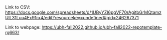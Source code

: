 Link to CSV: https://docs.google.com/spreadsheets/d/1UByYZl6pgVF70rAgitbGrMQtamzUlL31Luu4Ex91rx4/edit?resourcekey=undefined#gid=246267371

Link to webpage: https://ubh-fall2022.github.io/ubh-fall2022-repotemplate-rg663/
